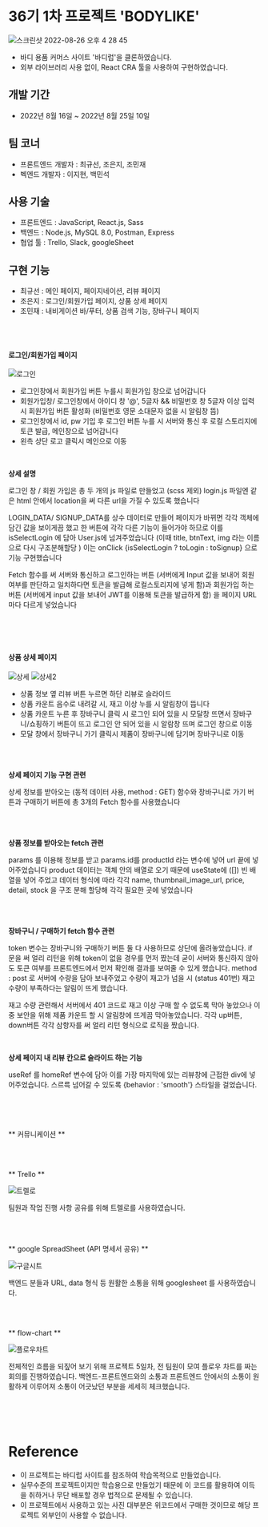 # 36기 1차 프로젝트 'BODYLIKE' 
![스크린샷 2022-08-26 오후 4 28 45](https://user-images.githubusercontent.com/107386533/186849064-278872a7-fc09-4ac6-bb1f-77d3d01f0958.png)

- 바디 용품 커머스 사이트 '바디럽'을 클론하였습니다. 
- 외부 라이브러리 사용 없이, React CRA 툴을 사용하여 구현하였습니다. 

## 개발 기간
- 2022년 8월 16일 ~ 2022년 8월 25일 10일

## 팀 코너 
- 프론트엔드 개발자 : 최규선, 조은지, 조민재
- 벡엔드 개발자 : 이지현, 백민석

## 사용 기술 
- 프론트엔드 : JavaScript, React.js, Sass
- 백엔드 : Node.js, MySQL 8.0, Postman, Express 
- 협업 툴 : Trello, Slack, googleSheet

## 구현 기능 
- 최규선 : 메인 페이지, 페이지네이션, 리뷰 페이지 
- 조은지 : 로그인/회원가입 페이지, 상품 상세 페이지
- 조민재 : 내비게이션 바/푸터, 상품 검색 기능, 장바구니 페이지

<br />
<br />

#### 로그인/회원가입 페이지
![로그인](https://blog.kakaocdn.net/dn/btGJ8L/btrKGp2I5Pl/do5RvatE0KIkYPpOWQ93y0/img.gif)
- 로그인창에서 회원가입 버튼 누를시 회원가입 창으로 넘어갑니다
- 회원가입창/ 로그인창에서 아이디 창 '@', 5글자 && 비밀번호 창 5글자 이상 입력시 회원가입 버튼 활성화 (비밀번호 영문 소대문자 없을 시 알림창 뜸)
- 로그인창에서 id, pw 기입 후 로그인 버튼 누를 시 서버와 통신 후 로컬 스토리지에 토큰 발급, 메인창으로 넘어갑니다
- 왼측 상단 로고 클릭시 메인으로 이동


<br />

**상세 설명**


로그인 창 / 회원 가입은 총 두 개의 js 파일로 만들었고 (scss 제외)
login.js 파일엔 같은 html 안에서 location을 써 다른 url을 가질 수 있도록 했습니다

 
LOGIN_DATA/ SIGNUP_DATA를 상수 데이터로 만들어 페이지가 바뀌면 각각 객체에 담긴 값을 보이게끔 했고
한 버튼에 각각 다른 기능이 들어가야 하므로 이를 isSelectLogin 에 담아 User.js에 넘겨주었습니다
(이때 title, btnText, img 라는 이름으로 다시 구조분해할당 )
이는 onClick {isSelectLogin ? toLogin : toSignup} 으로 기능 구현했습니다

Fetch 함수를 써 서버와 통신하고
로그인하는 버튼 (서버에게 Input 값을 보내어 회원 여부를 판단하고 일치하다면 토큰을 발급해 로컬스토리지에 넣게 함)과 
회원가입 하는 버튼 (서버에게 input 값을 보내어 JWT를 이용해 토큰을 발급하게 함) 을 페이지 URL마다 다르게 넣었습니다




<br />
<br />
<br />

#### 상품 상세 페이지

![상세](https://blog.kakaocdn.net/dn/Gn5Xk/btrKGRDLagS/NbKK2AwoV19ixffDPoDqR0/img.gif)
![상세2](https://blog.kakaocdn.net/dn/dltnVp/btrKGOf9axq/4l3PCVMFlp4R9Y3MfMnBbk/img.gif)


- 상품 정보 옆 리뷰 버튼 누르면 하단 리뷰로 슬라이드
- 상품 카운트 음수로 내려갈 시, 재고 이상 누를 시 알림창이 뜹니다
- 상품 카운트 누른 후 장바구니 클릭 시 로그인 되어 있을 시 모달창 뜨면서 장바구니/쇼핑하기 버튼이 뜨고 로그인 안 되어 있을 시 알람창 뜨며 로그인 창으로 이동
- 모달 창에서 장바구니 가기 클릭시 제품이 장바구니에 담기며 장바구니로 이동 

<br />
<br />


**상세 페이지 기능 구현 관련**


상세 정보를 받아오는 (동적 데이터 사용, method : GET) 함수와 장바구니로 가기 버튼과 구매하기 버튼에 총 3개의 Fetch 함수를 사용했습니다

<br />
<br />

**상품 정보를 받아오는 fetch 관련**

params 를 이용해 정보를 받고 params.id를 productId 라는 변수에 넣어 url 끝에 넣어주었습니다
product 데이터는 객체 안의 배열로 오기 때문에 useState에 ([]) 빈 배열을 넣어 주었고
데이터 형식에 따라 각각 name, thumbnail_image_url, price, detail, stock 을 구조 분해 할당해 각각 필요한 곳에 넣었습니다

<br />
<br />

**장바구니 / 구매하기 fetch 함수 관련**

token 변수는 장바구니와 구매하기 버튼 둘 다 사용하므로 상단에 올려놓았습니다.
if 문을 써 얼리 리턴을 위해 token이 없을 경우를 먼저 짰는데 굳이 서버와 통신하지 않아도 토큰 여부를 프론트엔드에서 먼저 확인해 결과를 보여줄 수 있게 했습니다.
method : post 로 서버에 수량을 담아 보내주었고 수량이 재고가 넘을 시 (status 401번) 재고 수량이 부족하다는 알림이 뜨게 했습니다.

재고 수량 관련해서 서버에서 401 코드로 재고 이상 구매 할 수 없도록 막아 놓았으나 이중 보안을 위해 제품 카운트 할 시 알림창에 뜨게끔 막아놓았습니다.
각각 up버튼, down버튼 각각 삼항자를 써 얼리 리턴 형식으로 로직을 짰습니다.
 
<br />

**상세 페이지 내 리뷰 칸으로 슬라이드 하는 기능**

useRef 를 homeRef 변수에 담아 이를 가장 마지막에 있는 리뷰창에 근접한 div에 넣어주었습니다.
스르륵 넘어갈 수 있도록 {behavior : 'smooth'} 스타일을 걸었습니다.


<br />
<br />
<br />



** 커뮤니케이션 **

<br />
<br />

** Trello **

![트렐로](https://img1.daumcdn.net/thumb/R1280x0/?scode=mtistory2&fname=https%3A%2F%2Fblog.kakaocdn.net%2Fdn%2FOKkVP%2FbtrKHcvccXv%2Fceqr7TPFi7dpRckPgnkoEk%2Fimg.png)

팀원과 작업 진행 사항 공유를 위해 트렐로를 사용하였습니다.

<br />
<br />


** google SpreadSheet (API 명세서 공유) **

![구글시트](https://img1.daumcdn.net/thumb/R1280x0/?scode=mtistory2&fname=https%3A%2F%2Fblog.kakaocdn.net%2Fdn%2FqLyv3%2FbtrKHw1idfO%2Fqg4bV8unkSuTshi8T8CIkk%2Fimg.png)

백엔드 분들과 URL, data 형식 등 원활한 소통을 위해 googlesheet 를 사용하였습니다.

<br />
<br />

** flow-chart  **

![플로우차트](https://img1.daumcdn.net/thumb/R1280x0/?scode=mtistory2&fname=https%3A%2F%2Fblog.kakaocdn.net%2Fdn%2Fn7wGI%2FbtrKJ4JJ638%2FU2K1flR17hVMtVzKLd6FU1%2Fimg.jpg)


전체적인 흐름을 되짚어 보기 위해 프로젝트 5일차, 전 팀원이 모여 플로우 차트를 짜는 회의를 진행하였습니다.
백엔드-프론트엔드와의 소통과 프론트엔드 안에서의 소통이 원활하게 이루어져 소통이 어긋났던 부분을 세세히 체크했습니다.

<br />
<br />
<br />

# Reference
- 이 프로젝트는 바디럽 사이트를 참조하여 학습목적으로 만들었습니다.
- 실무수준의 프로젝트이지만 학습용으로 만들었기 때문에 이 코드를 활용하여 이득을 취하거나 무단 배포할 경우 법적으로 문제될 수 있습니다.
- 이 프로젝트에서 사용하고 있는 사진 대부분은 위코드에서 구매한 것이므로 해당 프로젝트 외부인이 사용할 수 없습니다.

